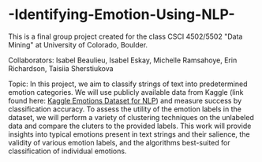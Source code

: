 # -Identifying-Emotion-Using-NLP-
This is a final group project created for the class CSCI 4502/5502 "Data Mining" at University of Colorado, Boulder.

Collaborators:
Isabel Beaulieu,
Isabel Eskay,
Michelle Ramsahoye,
Erin Richardson,
Taisiia Sherstiukova

Topic: 
In this project, we aim to classify strings of text into predetermined emotion categories. We will use publicly available data from 
Kaggle (link found here: [Kaggle Emotions Dataset for NLP](https://www.kaggle.com/datasets/praveengovi/emotions-dataset-for-nlp/data)) 
and measure success by classification accuracy. To assess the utility of the emotion labels in the dataset, we will perform a variety 
of clustering techniques on the unlabeled data and compare the cluters to the provided labels. This work will provide insights into
typical emotions present in text strings and their salience, the validity of various emotion labels, and the algorithms best-suited for
classification of individual emotions.

